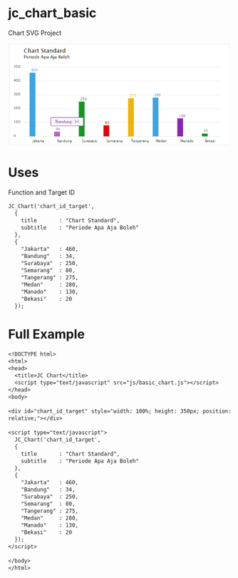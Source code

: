 # jc_chart_basic
Chart SVG Project

<img src="chart.png" style="width: 500px;">

# Uses
Function and Target ID

    JC_Chart('chart_id_target',
      {
        title		: "Chart Standard", 
        subtitle	: "Periode Apa Aja Boleh"
      },
      {
        "Jakarta"	: 460, 
        "Bandung"	: 34, 
        "Surabaya"	: 250, 
        "Semarang"	: 80, 
        "Tangerang"	: 275, 
        "Medan"		: 280, 
        "Manado"	: 130, 
        "Bekasi"	: 20
      });
      
# Full Example
    <!DOCTYPE html>
    <html>
    <head>
      <title>JC Chart</title>
      <script type="text/javascript" src="js/basic_chart.js"></script>
    </head>
    <body>

    <div id="chart_id_target" style="width: 100%; height: 350px; position: relative;"></div>

    <script type="text/javascript">
      JC_Chart('chart_id_target',
      {
        title		: "Chart Standard", 
        subtitle	: "Periode Apa Aja Boleh"
      },
      {
        "Jakarta"	: 460, 
        "Bandung"	: 34, 
        "Surabaya"	: 250, 
        "Semarang"	: 80, 
        "Tangerang"	: 275, 
        "Medan"		: 280, 
        "Manado"	: 130, 
        "Bekasi"	: 20
      });
    </script>

    </body>
    </html>
